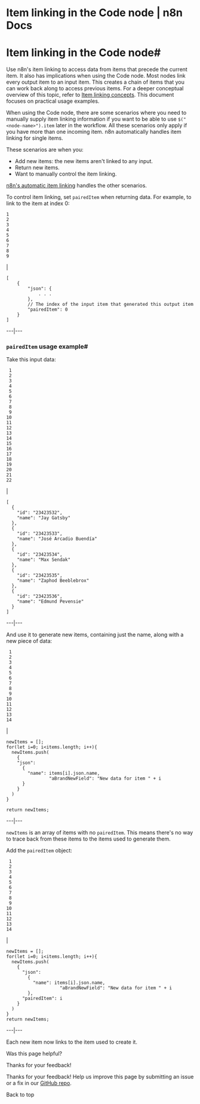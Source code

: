 # Item linking in the Code node | n8n Docs

[ ](https://github.com/n8n-io/n8n-docs/edit/main/docs/data/data-mapping/data-item-linking/item-linking-code-node.md "Edit this page")

# Item linking in the Code node#

Use n8n's item linking to access data from items that precede the current item. It also has implications when using the Code node. Most nodes link every output item to an input item. This creates a chain of items that you can work back along to access previous items. For a deeper conceptual overview of this topic, refer to [Item linking concepts](../item-linking-concepts/). This document focuses on practical usage examples.

When using the Code node, there are some scenarios where you need to manually supply item linking information if you want to be able to use `$("<node-name>").item` later in the workflow. All these scenarios only apply if you have more than one incoming item. n8n automatically handles item linking for single items.

These scenarios are when you:

  * Add new items: the new items aren't linked to any input.
  * Return new items.
  * Want to manually control the item linking.

[n8n's automatic item linking](../item-linking-concepts/) handles the other scenarios.

To control item linking, set `pairedItem` when returning data. For example, to link to the item at index 0:
    
    
    1
    2
    3
    4
    5
    6
    7
    8
    9

| 
    
    
    [
    	{
    		"json": {
    			. . . 
    		},
    		// The index of the input item that generated this output item
    		"pairedItem": 0
    	}
    ]
      
  
---|---  
  
### `pairedItem` usage example#

Take this input data:
    
    
     1
     2
     3
     4
     5
     6
     7
     8
     9
    10
    11
    12
    13
    14
    15
    16
    17
    18
    19
    20
    21
    22

| 
    
    
    [
      {
        "id": "23423532",
        "name": "Jay Gatsby"
      },
      {
        "id": "23423533",
        "name": "José Arcadio Buendía"
      },
      {
        "id": "23423534",
        "name": "Max Sendak"
      },
      {
        "id": "23423535",
        "name": "Zaphod Beeblebrox"
      },
      {
        "id": "23423536",
        "name": "Edmund Pevensie"
      }
    ]
      
  
---|---  
  
And use it to generate new items, containing just the name, along with a new piece of data:
    
    
     1
     2
     3
     4
     5
     6
     7
     8
     9
    10
    11
    12
    13
    14

| 
    
    
    newItems = [];
    for(let i=0; i<items.length; i++){
      newItems.push(
        {
        "json":
          {
            "name": items[i].json.name,
    				"aBrandNewField": "New data for item " + i
          }
        }
      )
    }
    
    return newItems;
      
  
---|---  
  
`newItems` is an array of items with no `pairedItem`. This means there's no way to trace back from these items to the items used to generate them.

Add the `pairedItem` object:
    
    
     1
     2
     3
     4
     5
     6
     7
     8
     9
    10
    11
    12
    13
    14

| 
    
    
    newItems = [];
    for(let i=0; i<items.length; i++){
      newItems.push(
        {
          "json":
            {
              "name": items[i].json.name,
    					"aBrandNewField": "New data for item " + i
            },
          "pairedItem": i
        }    
      )
    }
    return newItems;
      
  
---|---  
  
Each new item now links to the item used to create it.

Was this page helpful? 

Thanks for your feedback! 

Thanks for your feedback! Help us improve this page by submitting an issue or a fix in our [GitHub repo](https://github.com/n8n-io/n8n-docs). 

Back to top